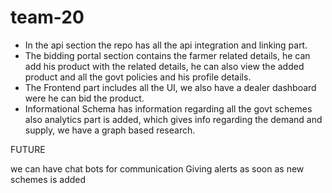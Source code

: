 # team-20
* In the api section the repo has all the api integration and linking part.
* The bidding portal section contains the farmer related details, he can add his product with the related details, he can also view the added product  and all the govt policies 
  and  his profile details.
* The Frontend part includes all the UI, we also have a dealer dashboard were he can bid the product.
* Informational Schema has information regarding all the govt schemes also analytics part is added, which gives info regarding the demand and supply, we have a graph based research.



FUTURE 

we can have chat bots for communication
Giving alerts as soon as new schemes is added

